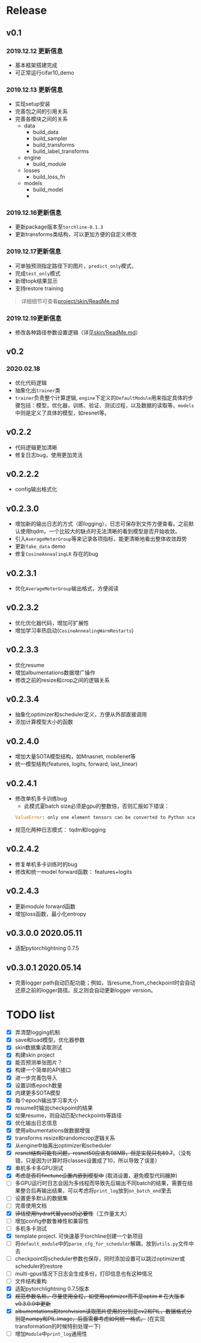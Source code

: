 
# Release

## v0.1

### 2019.12.12 更新信息
- 基本框架搭建完成
- 可正常运行cifar10_demo


### 2019.12.13 更新信息
- 实现setup安装
- 完善包之间的引用关系
- 完善各模块之间的关系
  - data
    - build_data
    - build_sampler
    - build_transforms
    - build_label_transforms
  - engine
    - build_module
  - losses
    - build_loss_fn
  - models
    - build_model
    - 
### 2019.12.16更新信息

- 更新package版本至`torchline-0.1.3`
- 更新transforms类结构，可以更加方便的自定义修改

### 2019.12.17更新信息
- 可单独预测指定路径下的图片，`predict_only`模式，
- 完成`test_only`模式
- 新增topk结果显示
- 支持restore training
> 详细细节可查看[project/skin/ReadMe.md](projects/skin/ReadMe.md)

### 2019.12.19更新信息
- 修改各种路径参数设置逻辑（详见[skin/ReadMe.md](projects/skin/ReadMe.md)）


## v0.2

### 2020.02.18

- 优化代码逻辑
- 抽象化出`trainer`类
- `trainer`负责整个计算逻辑, `engine`下定义的`DefaultModule`用来指定具体的步骤包括：模型，优化器，训练、验证、测试过程，以及数据的读取等，`models`中则是定义了具体的模型，如resnet等。

## v0.2.2

- 代码逻辑更加清晰
- 修复日志bug，使用更加灵活

## v0.2.2.2

- config输出格式化

## v0.2.3.0

- 增加新的输出日志的方式（即logging），日志可保存到文件方便查看。之前默认使用tqdm，一个比较大的缺点时无法清晰的看到模型是否开始收敛。
- 引入`AverageMeterGroup`等来记录各项指标，能更清晰地看出整体收敛趋势
- 更新`fake_data` demo
- 修复`CosineAnnealingLR` 存在的bug

## v0.2.3.1
- 优化`AverageMeterGroup`输出格式，方便阅读

## v0.2.3.2
- 优化优化器代码，增加可扩展性
- 增加学习率热启动(`CosineAnnealingWarmRestarts`)

## v0.2.3.3
- 优化resume
- 增加albumentations数据增广操作
- 修改之前的resize和crop之间的逻辑关系

## v0.2.3.4
- 抽象化optimizer和scheduler定义，方便从外部直接调用
- 添加计算模型大小的函数

## v0.2.4.0
- 增加大量SOTA模型结构，如Mnasnet, mobilenet等
- 统一模型结构(features, logits, forward, last_linear)

## v0.2.4.1
- 修改单机多卡训练bug 
  - 此模式夏batch size必须是gpu的整数倍，否则汇报如下错误：
  ```Python
  ValueError: only one element tensors can be converted to Python scalars
  ```
- 规范化两种日志模式： tqdm和logging

## v0.2.4.2
- 修复单机多卡训练时的bug
- 修改和统一model forward函数： features+logits

## v0.2.4.3
- 更新module forward函数
- 增加loss函数，最小化entropy

## v0.3.0.0 2020.05.11
- 适配pytorchlightning 0.7.5

## v0.3.0.1 2020.05.14
- 完善logger path自动匹配功能；例如，当resume_from_checkpoint时会自动还原之前的logger路径。反之则会自动更新logger version。

# TODO list 


- [x] 弄清楚logging机制
- [x] save和load模型，优化器参数
- [x] skin数据集读取测试
- [x] 构建skin project
- [x] 能否预测单张图片？
- [x] 构建一个简单的API接口
- [x] 进一步完善包导入
- [x] 设置训练epoch数量
- [X] 内建更多SOTA模型
- [x] 每个epoch输出学习率大小
- [x] resume时输出checkpoint的结果
- [x] 如果resume，则自动匹配checkpoints等路径
- [x] 优化输出日志信息
- [x] 使用albumentations做数据增强
- [x] transforms resize和randomcrop逻辑关系
- [x] 从engine中抽离出optimizer和scheduler
- [x] ~~resnet结构可能有问题，resnet50应该有98MB，但是实现只有89.7~~。（没有错，只是因为计算时将classes设置成了10，所以导致了误差）
- [x] 单机多卡多GPU测试
- [x] ~~考虑是否将finetune设置内嵌到模型中~~ (取消设置，避免模型代码臃肿)
- [ ] 多GPU运行时日志会因为多线程而导致先后输出不同batch的结果，需要在结果整合后再输出结果，可以考虑将`print_log`放到`on_batch_end`里去
- [ ] 设置更多默认的数据集
- [ ] 完善使用文档
- [x] ~~评估使用hydra代替yacs的必要性~~（工作量太大）
- [ ] 增加config参数鲁棒性和兼容性
- [ ] 多机多卡测试
- [x] template project. 可快速基于torchline创建一个新项目
- [ ] 将`default_module`中的`parse_cfg_for_scheduler`解耦，放到`utils.py`文件中去
- [ ] checkpoint将scheduler参数也保存，同时添加设置可以跳过optimizer或scheduler的restore
- [ ] multi-gpus情况下日志会生成多份，打印信息也有这种情况
- [ ] 文件结构重构
- [x] 适配pytorchlightning 0.7.5版本
- [x] ~~规范参数名称，尽量使用全程，如使用optimizer而不是optim # 在大版本v0.3.0.0中更新~~
- [x] ~~albumentations和torchvision读取图片使用的分别是cv2和PIL，数据格式分别是numpy和PIL.Image，后面需要考虑如何统一格式。~~ (在实现transformation的时候特别处理一下)
- [ ] 增加`Module`中`print_log`通用性